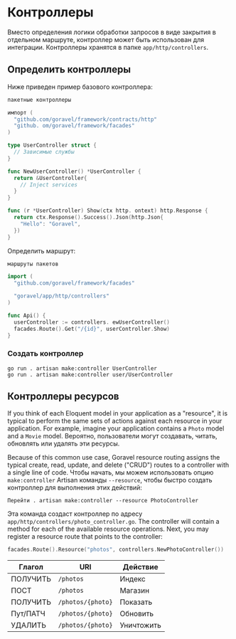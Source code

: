 # Контроллеры

Вместо определения логики обработки запросов в виде закрытия в отдельном маршруте, контроллер может быть использован
для интеграции. Контроллеры хранятся в папке `app/http/controllers`.

## Определить контроллеры

Ниже приведен пример базового контроллера:

```go
пакетные контроллеры

импорт (
  "github.com/goravel/framework/contracts/http"
  "github. om/goravel/framework/facades"
)

type UserController struct {
  // Зависимые службы
}

func NewUserController() *UserController {
  return &UserController{
    // Inject services
  }
}

func (r *UserController) Show(ctx http. ontext) http.Response {
  return ctx.Response().Success().Json(http.Json{
    "Hello": "Goravel",
  })
}
```

Определить маршрут:

```go
маршруты пакетов

import (
  "github.com/goravel/framework/facades"

  "goravel/app/http/controllers"
)

func Api() {
  userController := controllers. ewUserController()
  facades.Route().Get("/{id}", userController.Show)
}
```

### Создать контроллер

```shell
go run . artisan make:controller UserController
go run . artisan make:controller user/UserController
```

## Контроллеры ресурсов

If you think of each Eloquent model in your application as a "resource", it is typical to perform the same sets of
actions against each resource in your application. For example, imagine your application contains a `Photo` model and a
`Movie` model. Вероятно, пользователи могут создавать, читать, обновлять или удалять эти ресурсы.

Because of this common use case, Goravel resource routing assigns the typical create, read, update, and delete ("CRUD")
routes to a controller with a single line of code. Чтобы начать, мы можем использовать опцию `make:controller` Artisan команды
`--resource`, чтобы быстро создать контроллер для выполнения этих действий:

```shell
Перейти . artisan make:controller --resource PhotoController
```

Эта команда создаст контроллер по адресу `app/http/controllers/photo_controller.go`. The controller will contain a
method for each of the available resource operations. Next, you may register a resource route that points to the
controller:

```go
facades.Route().Resource("photos", controllers.NewPhotoController())
```

| Глагол   | URI               | Действие   |
| -------- | ----------------- | ---------- |
| ПОЛУЧИТЬ | `/photos`         | Индекс     |
| ПОСТ     | `/photos`         | Магазин    |
| ПОЛУЧИТЬ | `/photos/{photo}` | Показать   |
| Пут/ПАТЧ | `/photos/{photo}` | Обновить   |
| УДАЛИТЬ  | `/photos/{photo}` | Уничтожить |
